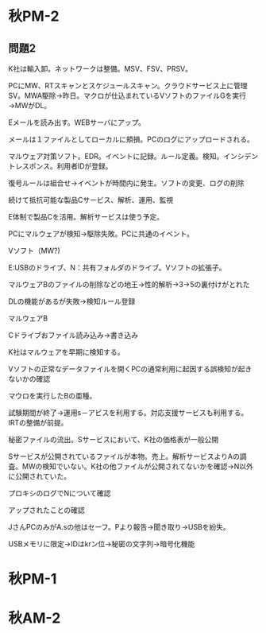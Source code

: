 # 秋PM-2

## 問題2

K社は輸入卸。ネットワークは整備。MSV、FSV、PRSV。

PCにMW、RTスキャンとスケジュールスキャン。クラウドサービス上に管理SV。MWA駆除→昨日。マクロが仕込まれているVソフトのファイルGを実行→MWがDL。

Eメールを読み出す。WEBサーバにアップ。

メールは１ファイルとしてローカルに頬損。PCのログにアップロードされる。

マルウェア対策ソフト。EDR。イベントに記録。ルール定義。検知。インシデントレスポンス。利用者IDが登録。

復号ルールは組合せ→イベントが時間内に発生。ソフトの変更、ログの削除

続けて抵抗可能な製品Cサービス、解析、運用、監視

E体制で製品Cを活用。解析サービスは使う予定。

PCにマルウェアが検知→駆除失敗。PCに共通のイベント。

Vソフト（MW?)

E:USBのドライブ、N：共有フォルダのドライブ。Vソフトの拡張子。

マルウェアBのファイルの削除などの地王→性的解析→3→5の裏付けがとれた

DLの機能があるが失敗→検知ルール登録

マルウェアB

Cドライブおファイル読み込み→書き込み

K社はマルウェアを早期に検知する。

Vソフトの正常なデータファイルを開くPCの通常利用に起因する誤検知が起きないかの確認

マウロを実行したBの亜種。

試験期間が終了→運用s－アビスを利用する。対応支援サービスも利用する。IRTの整備が前提。

秘密ファイルの流出。Sサービスにおいて、K社の価格表が一般公開

Sサービスが公開されているファイルが本物。売上。解析サービスよりAの調査。MWの検知でいない。K社の他ファイルが公開されてないかを確認→N以外に公開されていた。

プロキシのログでNについて確認

アップされたことの確認

JさんPCのみがA.sの他はセーフ。Pより報告→聞き取り→USBを紛失。

USBメモリに限定→IDはkrン位→秘密の文字列→暗号化機能


# 秋PM-1




# 秋AM-2
